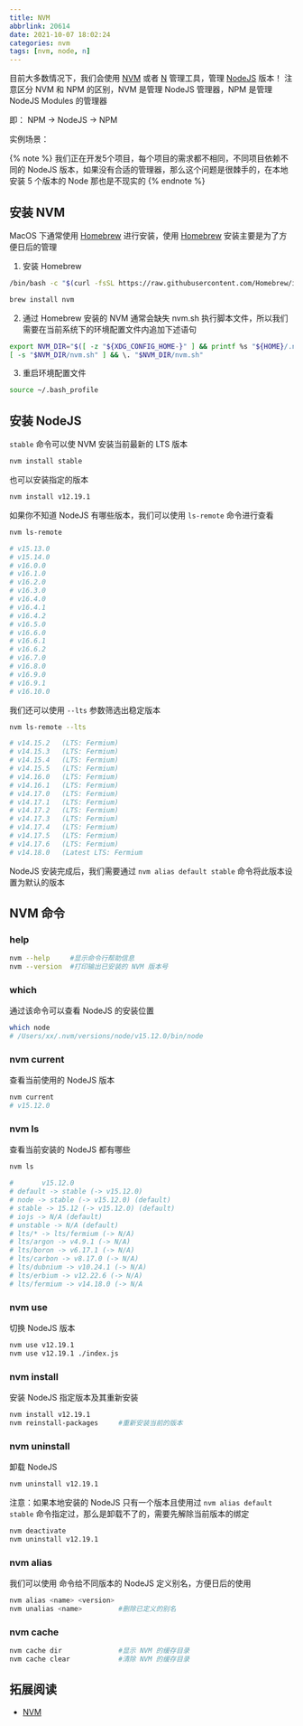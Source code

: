 ```yaml
---
title: NVM
abbrlink: 20614
date: 2021-10-07 18:02:24
categories: nvm
tags: [nvm, node, n]
---
```


目前大多数情况下，我们会使用 [NVM](https://github.com/nvm-sh/nvm) 或者 [N](https://github.com/tj/n) 管理工具，管理 [NodeJS](https://nodejs.org/en/download/) 版本！
注意区分 NVM 和 NPM 的区别，NVM 是管理 NodeJS 管理器，NPM 是管理 NodeJS Modules 的管理器

即：
NPM -> NodeJS -> NPM

实例场景：

{% note %}
我们正在开发5个项目，每个项目的需求都不相同，不同项目依赖不同的 NodeJS 版本，如果没有合适的管理器，那么这个问题是很棘手的，在本地安装 5 个版本的 Node 那也是不现实的
{% endnote %}
<!-- more -->

## 安装 NVM

MacOS 下通常使用 [Homebrew](https://brew.sh/index_zh-cn) 进行安装，使用 [Homebrew](https://brew.sh/index_zh-cn) 安装主要是为了方便日后的管理

1. 安装 Homebrew

```bash
/bin/bash -c "$(curl -fsSL https://raw.githubusercontent.com/Homebrew/install/master/install.sh)"

brew install nvm
```

2. 通过 Homebrew 安装的 NVM 通常会缺失 nvm.sh 执行脚本文件，所以我们需要在当前系统下的环境配置文件内追加下述语句

```bash ~/.bash_profile
export NVM_DIR="$([ -z "${XDG_CONFIG_HOME-}" ] && printf %s "${HOME}/.nvm" || printf %s "${XDG_CONFIG_HOME}/nvm")"
[ -s "$NVM_DIR/nvm.sh" ] && \. "$NVM_DIR/nvm.sh"
```

3. 重启环境配置文件

```bash
source ~/.bash_profile
```

## 安装 NodeJS

`stable` 命令可以使 NVM 安装当前最新的 LTS 版本

```bash
nvm install stable
```

也可以安装指定的版本

```bash
nvm install v12.19.1
```

如果你不知道 NodeJS 有哪些版本，我们可以使用 `ls-remote` 命令进行查看

```bash
nvm ls-remote

# v15.13.0
# v15.14.0
# v16.0.0
# v16.1.0
# v16.2.0
# v16.3.0
# v16.4.0
# v16.4.1
# v16.4.2
# v16.5.0
# v16.6.0
# v16.6.1
# v16.6.2
# v16.7.0
# v16.8.0
# v16.9.0
# v16.9.1
# v16.10.0
```

我们还可以使用 `--lts` 参数筛选出稳定版本

```bash
nvm ls-remote --lts

# v14.15.2   (LTS: Fermium)
# v14.15.3   (LTS: Fermium)
# v14.15.4   (LTS: Fermium)
# v14.15.5   (LTS: Fermium)
# v14.16.0   (LTS: Fermium)
# v14.16.1   (LTS: Fermium)
# v14.17.0   (LTS: Fermium)
# v14.17.1   (LTS: Fermium)
# v14.17.2   (LTS: Fermium)
# v14.17.3   (LTS: Fermium)
# v14.17.4   (LTS: Fermium)
# v14.17.5   (LTS: Fermium)
# v14.17.6   (LTS: Fermium)
# v14.18.0   (Latest LTS: Fermium
```

NodeJS 安装完成后，我们需要通过 `nvm alias default stable` 命令将此版本设置为默认的版本

## NVM 命令

### help

```bash
nvm --help     #显示命令行帮助信息
nvm --version  #打印输出已安装的 NVM 版本号
```

### which

通过该命令可以查看 NodeJS 的安装位置

```bash
which node
# /Users/xx/.nvm/versions/node/v15.12.0/bin/node
```

### nvm current

查看当前使用的 NodeJS 版本

```bash
nvm current
# v15.12.0
```

### nvm ls

查看当前安装的 NodeJS 都有哪些

```bash
nvm ls

#       v15.12.0
# default -> stable (-> v15.12.0)
# node -> stable (-> v15.12.0) (default)
# stable -> 15.12 (-> v15.12.0) (default)
# iojs -> N/A (default)
# unstable -> N/A (default)
# lts/* -> lts/fermium (-> N/A)
# lts/argon -> v4.9.1 (-> N/A)
# lts/boron -> v6.17.1 (-> N/A)
# lts/carbon -> v8.17.0 (-> N/A)
# lts/dubnium -> v10.24.1 (-> N/A)
# lts/erbium -> v12.22.6 (-> N/A)
# lts/fermium -> v14.18.0 (-> N/A
```

### nvm use

切换 NodeJS 版本

```bash
nvm use v12.19.1
nvm use v12.19.1 ./index.js
```

### nvm install

安装 NodeJS 指定版本及其重新安装

```bash
nvm install v12.19.1
nvm reinstall-packages     #重新安装当前的版本
```

### nvm uninstall

卸载 NodeJS

```bash
nvm uninstall v12.19.1
```

注意：如果本地安装的 NodeJS 只有一个版本且使用过 `nvm alias default stable` 命令指定过，那么是卸载不了的，需要先解除当前版本的绑定

```bash
nvm deactivate
nvm uninstall v12.19.1
```

### nvm alias

我们可以使用 命令给不同版本的 NodeJS 定义别名，方便日后的使用

```bash
nvm alias <name> <version>
nvm unalias <name>         #删除已定义的别名
```

### nvm cache

```bash
nvm cache dir              #显示 NVM 的缓存目录
nvm cache clear            #清除 NVM 的缓存目录
```

## 拓展阅读

- [NVM](https://github.com/nvm-sh/nvm)